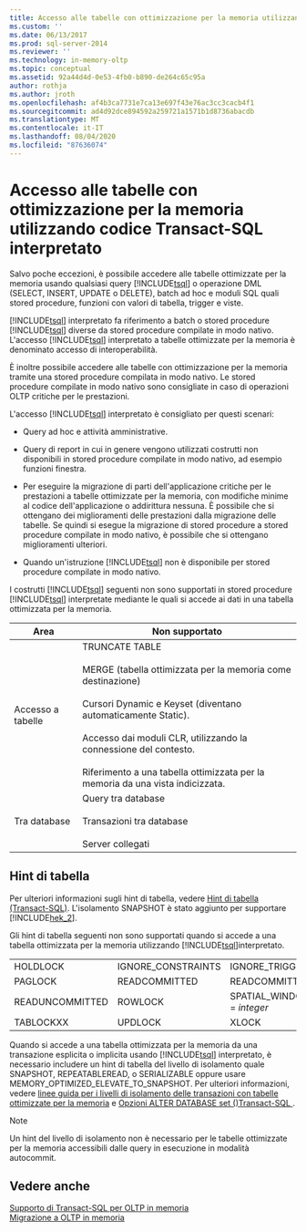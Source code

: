 ```yaml
---
title: Accesso alle tabelle con ottimizzazione per la memoria utilizzando codice Transact-SQL interpretato | Microsoft Docs
ms.custom: ''
ms.date: 06/13/2017
ms.prod: sql-server-2014
ms.reviewer: ''
ms.technology: in-memory-oltp
ms.topic: conceptual
ms.assetid: 92a44d4d-0e53-4fb0-b890-de264c65c95a
author: rothja
ms.author: jroth
ms.openlocfilehash: af4b3ca7731e7ca13e697f43e76ac3cc3cacb4f1
ms.sourcegitcommit: ad4d92dce894592a259721a1571b1d8736abacdb
ms.translationtype: MT
ms.contentlocale: it-IT
ms.lasthandoff: 08/04/2020
ms.locfileid: "87636074"
---
```

# <a name="accessing-memory-optimized-tables-using-interpreted-transact-sql"></a>Accesso alle tabelle con ottimizzazione per la memoria utilizzando codice Transact-SQL interpretato
  Salvo poche eccezioni, è possibile accedere alle tabelle ottimizzate per la memoria usando qualsiasi query [!INCLUDE[tsql](../../includes/tsql-md.md)] o operazione DML (SELECT, INSERT, UPDATE o DELETE), batch ad hoc e moduli SQL quali stored procedure, funzioni con valori di tabella, trigger e viste.  
  
 [!INCLUDE[tsql](../../includes/tsql-md.md)] interpretato fa riferimento a batch o stored procedure [!INCLUDE[tsql](../../includes/tsql-md.md)] diverse da stored procedure compilate in modo nativo. L'accesso [!INCLUDE[tsql](../../includes/tsql-md.md)] interpretato a tabelle ottimizzate per la memoria è denominato accesso di interoperabilità.  
  
 È inoltre possibile accedere alle tabelle con ottimizzazione per la memoria tramite una stored procedure compilata in modo nativo. Le stored procedure compilate in modo nativo sono consigliate in caso di operazioni OLTP critiche per le prestazioni.  
  
 L'accesso [!INCLUDE[tsql](../../includes/tsql-md.md)] interpretato è consigliato per questi scenari:  
  
-   Query ad hoc e attività amministrative.  
  
-   Query di report in cui in genere vengono utilizzati costrutti non disponibili in stored procedure compilate in modo nativo, ad esempio funzioni finestra.  
  
-   Per eseguire la migrazione di parti dell'applicazione critiche per le prestazioni a tabelle ottimizzate per la memoria, con modifiche minime al codice dell'applicazione o addirittura nessuna. È possibile che si ottengano dei miglioramenti delle prestazioni dalla migrazione delle tabelle. Se quindi si esegue la migrazione di stored procedure a stored procedure compilate in modo nativo, è possibile che si ottengano miglioramenti ulteriori.  
  
-   Quando un'istruzione [!INCLUDE[tsql](../../includes/tsql-md.md)] non è disponibile per stored procedure compilate in modo nativo.  
  
 I costrutti [!INCLUDE[tsql](../../includes/tsql-md.md)] seguenti non sono supportati in stored procedure [!INCLUDE[tsql](../../includes/tsql-md.md)] interpretate mediante le quali si accede ai dati in una tabella ottimizzata per la memoria.  
  
|Area|Non supportato|  
|----------|-----------------|  
|Accesso a tabelle|TRUNCATE TABLE<br /><br /> MERGE (tabella ottimizzata per la memoria come destinazione)<br /><br /> Cursori Dynamic e Keyset (diventano automaticamente Static).<br /><br /> Accesso dai moduli CLR, utilizzando la connessione del contesto.<br /><br /> Riferimento a una tabella ottimizzata per la memoria da una vista indicizzata.|  
|Tra database|Query tra database<br /><br /> Transazioni tra database<br /><br /> Server collegati|  
  
## <a name="table-hints"></a>Hint di tabella  
 Per ulteriori informazioni sugli hint di tabella, vedere [Hint di tabella &#40;Transact-SQL&#41;](/sql/t-sql/queries/hints-transact-sql-table). L'isolamento SNAPSHOT è stato aggiunto per supportare [!INCLUDE[hek_2](../../includes/hek-2-md.md)].  
  
 Gli hint di tabella seguenti non sono supportati quando si accede a una tabella ottimizzata per la memoria utilizzando [!INCLUDE[tsql](../../includes/tsql-md.md)]interpretato.  
  
|||||  
|-|-|-|-|  
|HOLDLOCK|IGNORE_CONSTRAINTS|IGNORE_TRIGGERS|NOWAIT|  
|PAGLOCK|READCOMMITTED|READCOMMITTEDLOCK|READPAST|  
|READUNCOMMITTED|ROWLOCK|SPATIAL_WINDOW_MAX_CELLS = *integer*|TABLOCK|  
|TABLOCKXX|UPDLOCK|XLOCK||  
  
 Quando si accede a una tabella ottimizzata per la memoria da una transazione esplicita o implicita usando [!INCLUDE[tsql](../../includes/tsql-md.md)] interpretato, è necessario includere un hint di tabella del livello di isolamento quale SNAPSHOT, REPEATABLEREAD, o SERIALIZABLE oppure usare MEMORY_OPTIMIZED_ELEVATE_TO_SNAPSHOT. Per ulteriori informazioni, vedere [linee guida per i livelli di isolamento delle transazioni con tabelle ottimizzate per la memoria](memory-optimized-tables.md) e [Opzioni ALTER DATABASE set &#40;&#41;Transact-SQL ](/sql/t-sql/statements/alter-database-transact-sql-set-options).  
  
> [!NOTE]  
>  Un hint del livello di isolamento non è necessario per le tabelle ottimizzate per la memoria accessibili dalle query in esecuzione in modalità autocommit.  
  
## <a name="see-also"></a>Vedere anche  
 [Supporto di Transact-SQL per OLTP in memoria](transact-sql-support-for-in-memory-oltp.md)   
 [Migrazione a OLTP in memoria](migrating-to-in-memory-oltp.md)  
  
  
